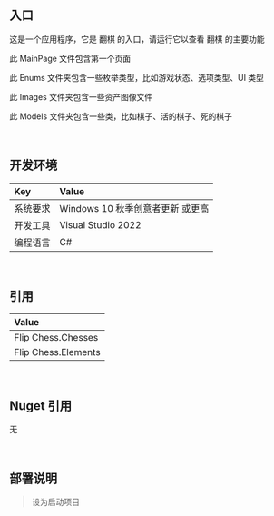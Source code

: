 ## 入口
 
这是一个应用程序，它是 翻棋 的入口，请运行它以查看 翻棋 的主要功能

此 MainPage 文件包含第一个页面

此 Enums 文件夹包含一些枚举类型，比如游戏状态、选项类型、UI 类型

此 Images 文件夹包含一些资产图像文件

此 Models 文件夹包含一些类，比如棋子、活的棋子、死的棋子


<br/>

## 开发环境

|Key|Value|
|:-|:-|
|系统要求| Windows 10 秋季创意者更新 或更高|
|开发工具|Visual Studio 2022|
|编程语言|C#|


<br/>

## 引用

|Value|
|:-|
|Flip Chess.Chesses|
|Flip Chess.Elements|


<br/>

## Nuget 引用

无


<br/>

## 部署说明

> 设为启动项目